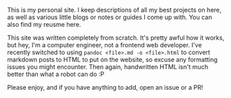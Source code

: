 This is my personal site. I keep descriptions of all my best projects on here, as well as various little blogs or notes or guides I come up with. You can also find my reusme here.

This site was written completely from scratch. It's pretty awful how it works, but hey, I'm a computer engineer, not a frontend web developer. I've recently switched to using `pandoc <file>.md -o <file>.html` to convert markdown posts to HTML to put on the website, so excuse any formatting issues you might encounter. Then again, handwritten HTML isn't much better than what a robot can do :P

Please enjoy, and if you have anything to add, open an issue or a PR!

